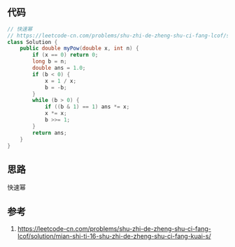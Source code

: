 ## 代码

```java
// 快速幂
// https://leetcode-cn.com/problems/shu-zhi-de-zheng-shu-ci-fang-lcof/solution/mian-shi-ti-16-shu-zhi-de-zheng-shu-ci-fang-kuai-s/
class Solution {
    public double myPow(double x, int n) {
        if (x == 0) return 0;
        long b = n;
        double ans = 1.0;
        if (b < 0) {
            x = 1 / x;
            b = -b;
        }
        while (b > 0) {
            if ((b & 1) == 1) ans *= x;
            x *= x;
            b >>= 1;
        }
        return ans;
    }
}

```

## 思路

快速幂

## 参考

1. https://leetcode-cn.com/problems/shu-zhi-de-zheng-shu-ci-fang-lcof/solution/mian-shi-ti-16-shu-zhi-de-zheng-shu-ci-fang-kuai-s/